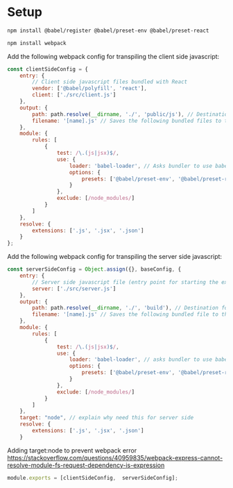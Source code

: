 # Setup

```bash
npm install @babel/register @babel/preset-env @babel/preset-react
```


```bash
npm install webpack
```

Add the following webpack config for transpiling the client side javascript:
```js
const clientSideConfig = {
    entry: {
        // Client side javascript files bundled with React
        vendor: ['@babel/polyfill', 'react'],
        client: ['./src/client.js']
    },
    output: {
        path: path.resolve(__dirname, './', 'public/js'), // Destination folder for the client side bundled output is /public/js/
        filename: '[name].js' // Saves the following bundled files to the destination folder: client.js, vendor.js
    },
    module: {
        rules: [
            {
                test: /\.(js|jsx)$/,
                use: {
                    loader: 'babel-loader', // Asks bundler to use babel loader to transpile es2015 code
                    options: {
                        presets: ['@babel/preset-env', '@babel/preset-react']
                    }
                },
                exclude: [/node_modules/]
            }
        ]
    },
    resolve: {
        extensions: ['.js', '.jsx', '.json']
    }
};
```


Add the following webpack config for transpiling the server side javascript:
```js
const serverSideConfig = Object.assign({}, baseConfig, {
    entry: {
        // Server side javascript file (entry point for starting the express server)
        server: ['./src/server.js']
    },
    output: {
        path: path.resolve(__dirname, './', 'build'), // Destination for the server side bundled output is under ./build
        filename: '[name].js' // Saves the following bundled file to the destination folder
    },
    module: {
        rules: [
            {
                test: /\.(js|jsx)$/,
                use: {
                    loader: 'babel-loader', // asks bundler to use babel loader to transpile es2015 code
                    options: {
                        presets: ['@babel/preset-env', '@babel/preset-react']
                    }
                },
                exclude: [/node_modules/]
            }
        ]
    },
    target: "node", // explain why need this for server side
    resolve: {
        extensions: ['.js', '.jsx', '.json']
    }
```

Adding target:node to prevent webpack error
https://stackoverflow.com/questions/40959835/webpack-express-cannot-resolve-module-fs-request-dependency-is-expression

```js
module.exports = [clientSideConfig,  serverSideConfig];
```
